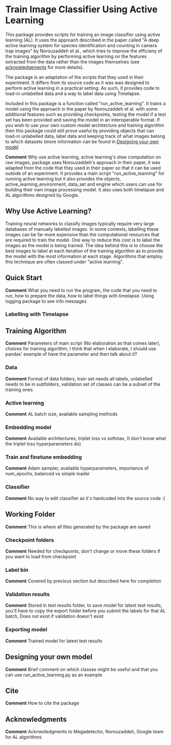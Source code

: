 # Train Image Classifier Using Active Learning

This package provides scripts for training an image classifier
using active learning (AL). It uses the approach described in the
paper called "A deep active learning system for species 
identification and counting in camera trap images" by Norouzaddeh
et al., which tries to improve the efficieny of the training
algorithm by performing active learning on the features extracted
from the data rather than the images themselves (see 
[acknowledgements](#acknowledgements) for more details). 

The
package is an adaptation of the scripts that they used in their
experiment. It differs from its source code as it was was designed 
to perform active learning in a practical setting. As such, it
provides code to load-in unlabelled data and a way to label data
using Timelapse. 

Included in this package is a function called
"run_active_learning". It trains a model using the approach in
the paper by Norouzaddeh et al. with some additional features
such as providing checkpoints, testing the model if a test set
has been provided and saving the model in an interoperable format.
If you wish to use your own custom model architecture and training
algorithm then this package could still prove useful by providing
objects that can load-in unlabelled data, label data and keeping
track of what images belong to which datasets (more information
can be found in 
[Designing your own model](#designing-your-own-model)


**Comment** Why use active learning, active learning's slow computation on
raw images, package uses Norouzaddeh's approach in their paper, it was
adapted from the code that they used in their paper so that it can be
used outside of an experiment. It provides a main script "run_active_learning"
for running active learning but it also provides the objects, active_learning_environment,
data_set and engine which users can use for building their own image processing model.
It also uses both timelapse and AL algorithms designed by Google.

## Why Use Active Learning?

Training neural networks to classify images typically require very
large databases of manually labelled images. In some contexts,
labelling these images can be far more expensive than the
computational resources that are required to train the model. One
way to reduce this cost is to label the images as the model is
being trained. The idea behind this is to choose the best images
to label at each iteration of the training algorithm as to provide
the model with the most information at each stage. Algorithms that
employ this technique are often classed under "active learning".

## Quick Start

**Comment** What you need to run the program, the code that you need to run, 
how to prepare the data, how to label
things with timelapse. Using logging package to see info messages

### Labelling with Timelapse

## Training Algorithm

**Comment** Parameters of main script (No elaboration as that comes later), choices for training algorithm,
I think that when I elaborate, I should use pandas' example of have the parameter and then talk
about it?

### Data

**Comment** Format of data folders, train set needs all labels, unlabelled needs to be
in subfolders, validation set of classes can be a subset of the training ones

### Active learning

**Comment** AL batch size, available sampling methods

### Embedding model

**Comment** Available architectures, triplet loss vs softmax, 
(I don't know what the triplet loss hyperparameters do)

### Train and finetune embedding

**Comment** Adam sampler, available hyperparameters, importance of num_epochs, balanced vs simple loader

### Classifier

**Comment** No way to edit classifier as it's hardcoded into the source code :(

## Working Folder

**Comment** This is where all files generated by the package are
saved

### Checkpoint folders

**Comment** Needed for checkpoints, don't change or move these
folders if you want to load from checkpoint

### Label bin

**Comment** Covered by previous section but described here for completion

### Validation results

**Comment** Stored in test results folder, to save model for
latest test results, you'll have to copy the export
folder before you submit the labels for that AL batch,
Does not exist if validation doesn't exist

### Exporting model

**Comment** Trained model for latest test results

## Designing your own model

**Comment** Brief comment on which classes might be useful
and that you can use run_active_learning.py as an example

## Cite

**Comment** How to cite the package

## Acknowledgments

**Comment** Acknwoledgments to Megadetector, Norouzaddeh,
Google team for AL algorithms